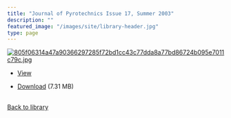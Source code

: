 ```yaml
---
title: "Journal of Pyrotechnics Issue 17, Summer 2003"
description: ""
featured_image: "/images/site/library-header.jpg"
type: page
---
```


<a href="" target="_blank">![805f06314a47a90366297285f72bd1cc43c77dda8a77bd86724b095e7011c79c.jpg](/images/library/805f06314a47a90366297285f72bd1cc43c77dda8a77bd86724b095e7011c79c.jpg)</a>
* <a href="" target="_blank">View</a>

* [Download]() (7.31 MB)

<br />[Back to library](/library/)

